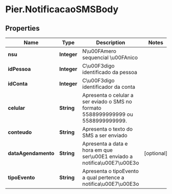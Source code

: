 # Pier.NotificacaoSMSBody

## Properties
Name | Type | Description | Notes
------------ | ------------- | ------------- | -------------
**nsu** | **Integer** | N\u00FAmero sequencial \u00FAnico | 
**idPessoa** | **Integer** | C\u00F3digo identificado da pessoa | 
**idConta** | **Integer** | C\u00F3digo identificador da conta | 
**celular** | **String** | Apresenta o celular a ser eviado o SMS no formato 5588999999999 ou 5588999999999. | 
**conteudo** | **String** | Apresenta o texto do SMS a ser enviado | 
**dataAgendamento** | **String** | Apresenta a data e hora em que ser\u00E1 enviado a notifica\u00E7\u00E3o | [optional] 
**tipoEvento** | **String** | Apresenta o tipoEvento a qual pertence a notifica\u00E7\u00E3o | 


